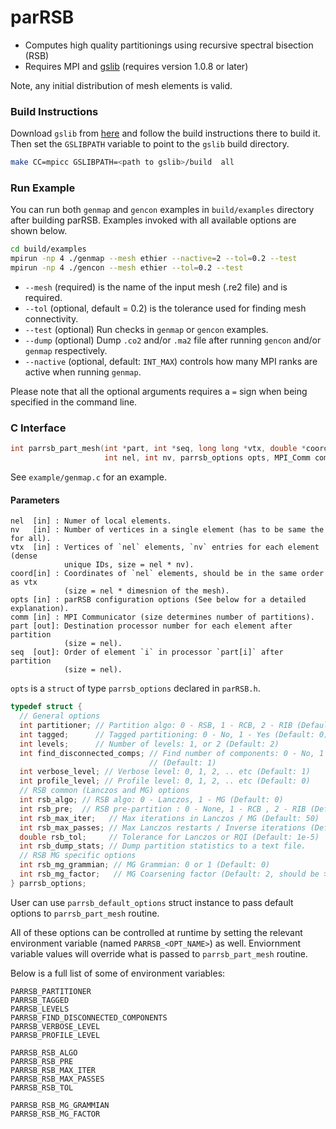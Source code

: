 # parRSB

* Computes high quality partitionings using recursive spectral bisection (RSB)
* Requires MPI and [gslib](https://github.com/gslib/gslib) (requires version
  1.0.8 or later)

Note, any initial distribution of mesh elements is valid.

### Build Instructions

Download `gslib` from [here](https://github.com/Nek5000/gslib) and follow the
build instructions there to build it. Then set the `GSLIBPATH` variable to point
to the `gslib` build directory.

```sh
make CC=mpicc GSLIBPATH=<path to gslib>/build  all
```

### Run Example

You can run both `genmap` and `gencon` examples in `build/examples` directory
after building parRSB. Examples invoked with all available options are shown
below.

```sh
cd build/examples
mpirun -np 4 ./genmap --mesh ethier --nactive=2 --tol=0.2 --test
mpirun -np 4 ./gencon --mesh ethier --tol=0.2 --test
```

- `--mesh` (required) is the name of the input mesh (.re2 file) and is required.
- `--tol` (optional, default = 0.2) is the tolerance used for finding mesh
  connectivity.
- `--test` (optional) Run checks in `genmap` or `gencon` examples.
- `--dump` (optional) Dump `.co2` and/or `.ma2` file after running `gencon` and/or
  `genmap` respectively.
- `--nactive` (optional, default: `INT_MAX`) controls how many MPI ranks are
  active when running `genmap`.

Please note that all the optional arguments requires a `=` sign when being
specified in the command line.

### C Interface

```C
int parrsb_part_mesh(int *part, int *seq, long long *vtx, double *coord,
                     int nel, int nv, parrsb_options opts, MPI_Comm comm)
```

See `example/genmap.c` for an example.

#### Parameters

```text
nel  [in] : Numer of local elements.
nv   [in] : Number of vertices in a single element (has to be same the for all).
vtx  [in] : Vertices of `nel` elements, `nv` entries for each element (dense
            unique IDs, size = nel * nv).
coord[in] : Coordinates of `nel` elements, should be in the same order as vtx
            (size = nel * dimesnion of the mesh).
opts [in] : parRSB configuration options (See below for a detailed explanation).
comm [in] : MPI Communicator (size determines number of partitions).
part [out]: Destination processor number for each element after partition
            (size = nel).
seq  [out]: Order of element `i` in processor `part[i]` after partition
            (size = nel).
```

`opts` is a `struct` of type `parrsb_options` declared in `parRSB.h`.

```C
typedef struct {
  // General options
  int partitioner; // Partition algo: 0 - RSB, 1 - RCB, 2 - RIB (Default: 0)
  int tagged;      // Tagged partitioning: 0 - No, 1 - Yes (Default: 0)
  int levels;      // Number of levels: 1, or 2 (Default: 2)
  int find_disconnected_comps; // Find number of components: 0 - No, 1 - Yes
                               // (Default: 1)
  int verbose_level; // Verbose level: 0, 1, 2, .. etc (Default: 1)
  int profile_level; // Profile level: 0, 1, 2, .. etc (Default: 0)
  // RSB common (Lanczos and MG) options
  int rsb_algo; // RSB algo: 0 - Lanczos, 1 - MG (Default: 0)
  int rsb_pre;  // RSB pre-partition : 0 - None, 1 - RCB , 2 - RIB (Default: 1)
  int rsb_max_iter;   // Max iterations in Lanczos / MG (Default: 50)
  int rsb_max_passes; // Max Lanczos restarts / Inverse iterations (Default: 50)
  double rsb_tol;     // Tolerance for Lanczos or RQI (Default: 1e-5)
  int rsb_dump_stats; // Dump partition statistics to a text file.
  // RSB MG specific options
  int rsb_mg_grammian; // MG Grammian: 0 or 1 (Default: 0)
  int rsb_mg_factor;   // MG Coarsening factor (Default: 2, should be > 1)
} parrsb_options;
```

User can use `parrsb_default_options` struct instance to pass default options
to `parrsb_part_mesh` routine.

All of these options can be controlled at runtime by setting the relevant
environment variable (named `PARRSB_<OPT_NAME>`) as well. Enviornment variable
values will override what is passed to `parrsb_part_mesh` routine.

Below is a full list of some of environment variables:

```
PARRSB_PARTITIONER
PARRSB_TAGGED
PARRSB_LEVELS
PARRSB_FIND_DISCONNECTED_COMPONENTS
PARRSB_VERBOSE_LEVEL
PARRSB_PROFILE_LEVEL

PARRSB_RSB_ALGO
PARRSB_RSB_PRE
PARRSB_RSB_MAX_ITER
PARRSB_RSB_MAX_PASSES
PARRSB_RSB_TOL

PARRSB_RSB_MG_GRAMMIAN
PARRSB_RSB_MG_FACTOR
```
